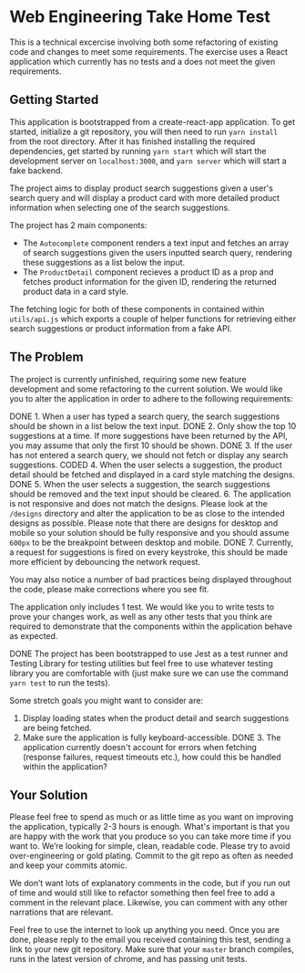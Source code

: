 # Web Engineering Take Home Test

This is a technical excercise involving both some refactoring of existing code and changes to meet some requirements. The exercise uses a React application which currently has no tests and a does not meet the given requirements.

## Getting Started

This application is bootstrapped from a create-react-app application. To get started, initialize a git repository, you will then need to run `yarn install` from the root directory. After it has finished installing the required dependencies, get started by running `yarn start` which will start the development server on `localhost:3000`, and `yarn server` which will start a fake backend.

The project aims to display product search suggestions given a user's search query and will display a product card with more detailed product information when selecting one of the search suggestions.

The project has 2 main components:

- The `Autocomplete` component renders a text input and fetches an array of search suggestions given the users inputted search query, rendering these suggestions as a list below the input.
- The `ProductDetail` component recieves a product ID as a prop and fetches product information for the given ID, rendering the returned product data in a card style.

The fetching logic for both of these components in contained within `utils/api.js` which exports a couple of helper functions for retrieving either search suggestions or product information from a fake API.

## The Problem

The project is currently unfinished, requiring some new feature development and some refactoring to the current solution. We would like you to alter the application in order to adhere to the following requirements:

DONE 1. When a user has typed a search query, the search suggestions should be shown in a list below the text input.
DONE 2. Only show the top 10 suggestions at a time. If more suggestions have been returned by the API, you may assume that only the first 10 should be shown.
DONE 3. If the user has not entered a search query, we should not fetch or display any search suggestions.
CODED 4. When the user selects a suggestion, the product detail should be fetched and displayed in a card style matching the designs.
DONE 5. When the user selects a suggestion, the search suggestions should be removed and the text input should be cleared.
6. The application is not responsive and does not match the designs. Please look at the `/designs` directory and alter the application to be as close to the intended designs as possible. Please note that there are designs for desktop and mobile so your solution should be fully responsive and you should assume `600px` to be the breakpoint between desktop and mobile.
DONE 7. Currently, a request for suggestions is fired on every keystroke, this should be made more efficient by debouncing the network request.

You may also notice a number of bad practices being displayed throughout the code, please make corrections where you see fit.

The application only includes 1 test. We would like you to write tests to prove your changes work, as well as any other tests that you think are required to demonstrate that the components within the application behave as expected.

DONE The project has been bootstrapped to use Jest as a test runner and Testing Library for testing utilities but feel free to use whatever testing library you are comfortable with (just make sure we can use the command `yarn test` to run the tests).

Some stretch goals you might want to consider are:

1. Display loading states when the product detail and search suggestions are being fetched.
2. Make sure the application is fully keyboard-accessible.
DONE 3. The application currently doesn't account for errors when fetching (response failures, request timeouts etc.), how could this be handled within the application?

## Your Solution

Please feel free to spend as much or as little time as you want on improving the application, typically 2-3 hours is enough. What's important is that you are happy with the work that you produce so you can take more time if you want to. We’re looking for simple, clean, readable code. Please try to avoid over-engineering or gold plating. Commit to the git repo as often as needed and keep your commits atomic.

We don’t want lots of explanatory comments in the code, but if you run out of time and would still like to refactor something then feel free to add a comment in the relevant place. Likewise, you can comment with any other narrations that are relevant.

Feel free to use the internet to look up anything you need. Once you are done, please reply to the email you received containing this test, sending a link to your new git repository. Make sure that your `master` branch compiles, runs in the latest version of chrome, and has passing unit tests.
